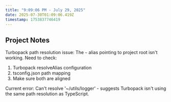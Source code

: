 ```yaml
---
title: "9:09:06 PM - July 29, 2025"
date: 2025-07-30T01:09:06.419Z
timestamp: 1753837746419
---
```


## Project Notes

Turbopack path resolution issue: The `~` alias pointing to project root isn't working. Need to check:
1. Turbopack resolveAlias configuration 
2. tsconfig.json path mapping
3. Make sure both are aligned

Current error: Can't resolve '~/utils/logger' - suggests Turbopack isn't using the same path resolution as TypeScript.
